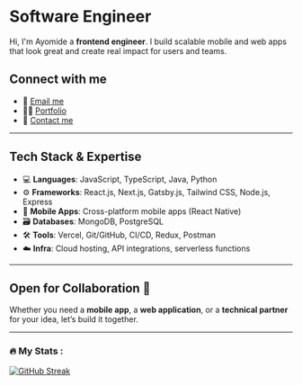 # Software Engineer

Hi, I'm Ayomide a **frontend engineer**. 
I build scalable mobile and web apps that look great and create real impact for users and teams.

## **Connect with me**
- 📧 [Email me](mailto:ayomidedans@gmail.com)
- 👨‍💻 [Portfolio](https://neondev.vercel.app/)
- 💬 [Contact me](https://linktr.ee/AyomideDaniel)

---

## **Tech Stack & Expertise**  
- 💻 **Languages**: JavaScript, TypeScript, Java, Python
- ⚙️ **Frameworks**: React.js, Next.js, Gatsby.js, Tailwind CSS, Node.js, Express
- 📱 **Mobile Apps**: Cross-platform mobile apps (React Native)
- 🗃️ **Databases**: MongoDB, PostgreSQL
- 🛠️ **Tools**: Vercel, Git/GitHub, CI/CD, Redux, Postman
- ☁️ **Infra**: Cloud hosting, API integrations, serverless functions

---

## **Open for Collaboration** 🤝  
Whether you need a **mobile app**, a **web application**, or a **technical partner** for your idea, let’s build it together.  

---

### :fire: My Stats :
[![GitHub Streak](https://streak-stats.demolab.com?user=ayomidedaniel1&theme=holi-theme&border_radius=5)](https://git.io/streak-stats)
